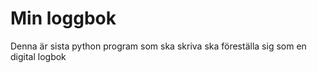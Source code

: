 # Min loggbok
 Denna är sista python program som ska skriva  ska föreställa sig som en digital logbok
